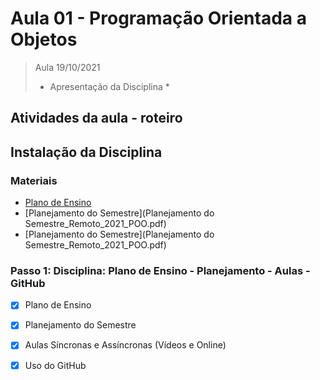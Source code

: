 # Aula 01 - Programação Orientada a Objetos

> Aula 19/10/2021
> 
>  * Apresentação da Disciplina *

## Atividades da aula - roteiro

## Instalação da Disciplina
### Materiais
- [Plano de Ensino](Plano_Ensino_POO_Remoto_2021.pdf)
- [Planejamento do Semestre](Planejamento do Semestre_Remoto_2021_POO.pdf)
- [Planejamento do Semestre](Planejamento do Semestre_Remoto_2021_POO.pdf)


### Passo 1: Disciplina: Plano de Ensino - Planejamento - Aulas - GitHub
- [x]  Plano de Ensino
- [x]  Planejamento do Semestre
- [x]  Aulas Síncronas e Assíncronas (Vídeos e Online)
- [x]  Uso do GitHub


